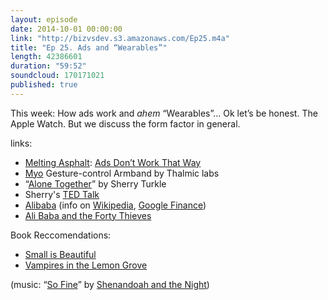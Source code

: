 ```yaml
---
layout: episode
date: 2014-10-01 00:00:00
link: "http://bizvsdev.s3.amazonaws.com/Ep25.m4a"
title: "Ep 25. Ads and “Wearables”"
length: 42386601
duration: "59:52"
soundcloud: 170171021
published: true
---
```


This week: How ads work and *ahem* “Wearables”… Ok let’s be honest. The Apple Watch. But we discuss the form factor in general.

links:

- [Melting Asphalt](http://www.meltingasphalt.com): [Ads Don’t Work That Way](http://www.meltingasphalt.com/ads-dont-work-that-way/)
- [Myo](https://www.thalmic.com/en/myo/) Gesture-control Armband by Thalmic labs
- “[Alone Together](http://www.alonetogetherbook.com)” by Sherry Turkle
- Sherry's [TED Talk](http://www.ted.com/talks/sherry_turkle_alone_together?language=en)
- [Alibaba](http://www.alibaba.com) (info on [Wikipedia](http://en.wikipedia.org/wiki/Alibaba_Group), [Google Finance](https://www.google.com/finance?q=NYSE:BABA))
- [Ali Baba and the Forty Thieves](http://en.wikipedia.org/wiki/Ali_Baba)

Book Reccomendations:

- [Small is Beautiful](http://www.amazon.co.uk/Small-Is-Beautiful-Economics-Mattered/dp/0099225611)
- [Vampires in the Lemon Grove](http://www.amazon.com/Vampires-Lemon-Grove-Stories-Contemporaries/dp/0307947475)

(music: “[So Fine](http://shenandoahandthenight.com/track/so-fine)” by [Shenandoah and the Night](http://shenandoahandthenight.com))
